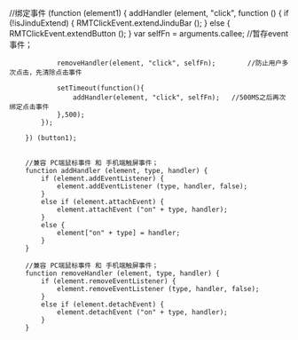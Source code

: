 //绑定事件
		(function (element1) {
			addHandler (element, "click", function () {
				if (!isJinduExtend) {
					RMTClickEvent.extendJinduBar ();
				}
				else {
					RMTClickEvent.extendButton ();
				}
				var selfFn = arguments.callee;			//暂存event事件；

				removeHandler(element, "click", selfFn);    	//防止用户多次点击，先清除点击事件

				setTimeout(function(){
					addHandler(element, "click", selfFn);   //500MS之后再次绑定点击事件
				},500);
			});

		}) (button1);


		//兼容 PC端鼠标事件 和 手机端触屏事件；
		function addHandler (element, type, handler) {
			if (element.addEventListener) {
				element.addEventListener (type, handler, false);
			}
			else if (element.attachEvent) {
				element.attachEvent ("on" + type, handler);
			}
			else {
				element["on" + type] = handler;
			}
		}

		//兼容 PC端鼠标事件 和 手机端触屏事件；
		function removeHandler (element, type, handler) {
			if (element.removeEventListener) {
				element.removeEventListener (type, handler, false);
			}
			else if (element.detachEvent) {
				element.detachEvent ("on" + type, handler);
			}
		}